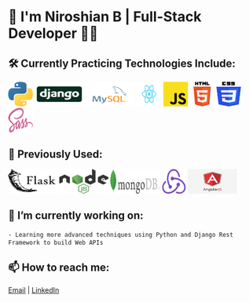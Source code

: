 # 👋 I'm Niroshian B | Full-Stack Developer 👨‍💻

## 🛠️ Currently Practicing Technologies Include:

<div>
    <img src="./images/python-logo.png" height="50px" width="50px">
    <img src="./images/django-logo-big.jpg" height="50px" width="100px">
    <img src="./images/mysql.svg" height="50px" width="100px">
    <img src="./images/React-icon.svg" height="50px" width="50px">
    <img src="./images/javascript.png" height="50px" width="50px">
    <img src="./images/html-logo.png" height="50px" width="50px">
    <img src="./images/css-logo.png" height="50px" width="50px">
    <img src="./images/sass.png" height="50px" width="50px">
</div>

## 💭 Previously Used:

<div>
    <img src="./images/flask.png" height="50px" width="100px">
    <img src="./images/node-js.png" height="50px" width="100px">
    <img src="./images/mongodb-logo.png" height="50px" width="100px">
    <img src="./images/redux.png" height="50px" width="50px">
    <img src="./images/angular.png" height="50px" width="100px">
</div>

## 🔭 I’m currently working on:
    
    - Learning more advanced techniques using Python and Django Rest Framework to build Web APIs
    
## 📫 How to reach me:

<a href = "mailto: niroshian.b@gmail.com">Email</a> | [LinkedIn](http://www.linkedin.com/in/niro-b)

<!--
**niroshian-b/niroshian-b** is a ✨ _special_ ✨ repository because its `README.md` (this file) appears on your GitHub profile.

Here are some ideas to get you started:

-   💬 Ask me about ...
-
-   😄 Pronouns: ...
    -->
